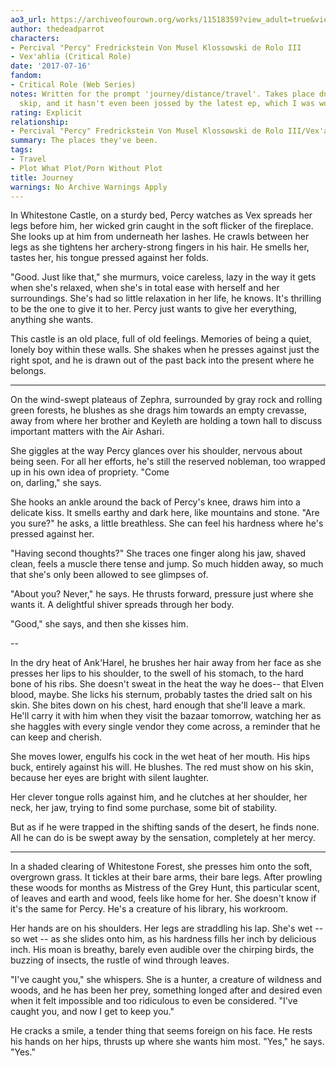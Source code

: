 ```yaml
---
ao3_url: https://archiveofourown.org/works/11518359?view_adult=true&view_full_work=true
author: thedeadparrot
characters:
- Percival "Percy" Fredrickstein Von Musel Klossowski de Rolo III
- Vex'ahlia (Critical Role)
date: '2017-07-16'
fandom:
- Critical Role (Web Series)
notes: Written for the prompt 'journey/distance/travel'. Takes place during the time
  skip, and it hasn't even been jossed by the latest ep, which I was worried about.
rating: Explicit
relationship:
- Percival "Percy" Fredrickstein Von Musel Klossowski de Rolo III/Vex'ahlia
summary: The places they've been.
tags:
- Travel
- Plot What Plot/Porn Without Plot
title: Journey
warnings: No Archive Warnings Apply
---
```


In Whitestone Castle, on a sturdy bed, Percy watches as Vex spreads her legs before him, her wicked grin caught in the soft flicker of the fireplace. She looks up at him from underneath her lashes. He crawls between her legs as she tightens her archery-strong fingers in his hair. He smells her, tastes her, his tongue pressed against her folds.

"Good. Just like that," she murmurs, voice careless, lazy in the way it gets when she's relaxed, when she's in total ease with herself and her surroundings. She's had so little relaxation in her life, he knows. It's thrilling to be the one to give it to her. Percy just wants to give her everything, anything she wants.

This castle is an old place, full of old feelings. Memories of being a quiet, lonely boy within these walls. She shakes when he presses against just the right spot, and he is drawn out of the past back into the present where he belongs.

---

On the wind-swept plateaus of Zephra, surrounded by gray rock and rolling green forests, he blushes as she drags him towards an empty crevasse, away from where her brother and Keyleth are holding a town hall to discuss important matters with the Air Ashari.

She giggles at the way Percy glances over his shoulder, nervous about being seen. For all her efforts, he's still the reserved nobleman, too wrapped up in his own idea of propriety. "Come   
on, darling," she says.

She hooks an ankle around the back of Percy's knee, draws him into a delicate kiss. It smells earthy and dark here, like mountains and stone. "Are you sure?" he asks, a little breathless. She can feel his hardness where he's pressed against her.

"Having second thoughts?" She traces one finger along his jaw, shaved clean, feels a muscle there tense and jump. So much hidden away, so much that she's only been allowed to see glimpses of.

"About you? Never," he says. He thrusts forward, pressure just where she wants it. A delightful shiver spreads through her body.

"Good," she says, and then she kisses him.

--

In the dry heat of Ank'Harel, he brushes her hair away from her face as she presses her lips to his shoulder, to the swell of his stomach, to the hard bone of his ribs. She doesn't sweat in the heat the way he does-- that Elven blood, maybe. She licks his sternum, probably tastes the dried salt on his skin. She bites down on his chest, hard enough that she'll leave a mark. He'll carry it with him when they visit the bazaar tomorrow, watching her as she haggles with every single vendor they come across, a reminder that he can keep and cherish. 

She moves lower, engulfs his cock in the wet heat of her mouth. His hips buck, entirely against his will. He blushes. The red must show on his skin, because her eyes are bright with silent laughter.

Her clever tongue rolls against him, and he clutches at her shoulder, her neck, her jaw, trying to find some purchase, some bit of stability.

But as if he were trapped in the shifting sands of the desert, he finds none. All he can do is be swept away by the sensation, completely at her mercy.

---

In a shaded clearing of Whitestone Forest, she presses him onto the soft, overgrown grass. It tickles at their bare arms, their bare legs. After prowling these woods for months as Mistress of the Grey Hunt, this particular scent, of leaves and earth and wood, feels like home for her. She doesn't know if it's the same for Percy. He's a creature of his library, his workroom.

Her hands are on his shoulders. Her legs are straddling his lap. She's wet -- so wet -- as she slides onto him, as his hardness fills her inch by delicious inch. His moan is breathy, barely even audible over the chirping birds, the buzzing of insects, the rustle of wind through leaves.

"I've caught you," she whispers. She is a hunter, a creature of wildness and woods, and he has been her prey, something longed after and desired even when it felt impossible and too ridiculous to even be considered. "I've caught you, and now I get to keep you."

He cracks a smile, a tender thing that seems foreign on his face. He rests his hands on her hips, thrusts up where she wants him most. "Yes," he says. "Yes."